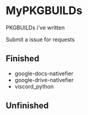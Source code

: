 # MyPKGBUILDs
PKGBUILDs i've written



Submit a issue for requests







## Finished
- google-docs-nativefier
- google-drive-nativefier
- viscord_python


## Unfinished
